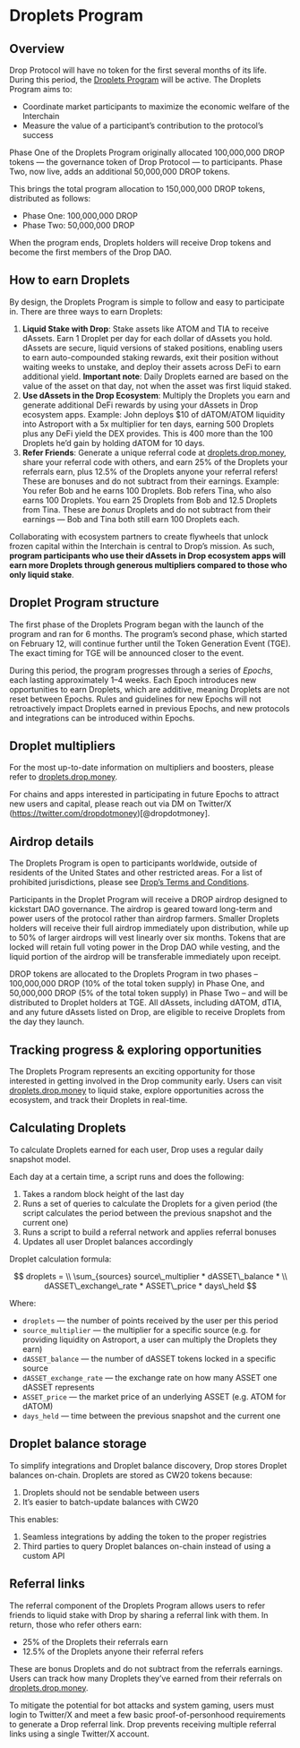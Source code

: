 # Droplets Program

## Overview

Drop Protocol will have no token for the first several months of its life.
During this period, the [Droplets Program](https://medium.com/drop-protocol/introducing-the-droplets-program-the-ultimate-guide-to-earning-drop-d80fd58c6a3e) will be active.
The Droplets Program aims to:

* Coordinate market participants to maximize the economic welfare of the Interchain
* Measure the value of a participant’s contribution to the protocol’s success

Phase One of the Droplets Program originally allocated 100,000,000 DROP tokens — the governance token of Drop Protocol — to participants. Phase Two, now live, adds an additional 50,000,000 DROP tokens. 

This brings the total program allocation to 150,000,000 DROP tokens, distributed as follows:

- Phase One: 100,000,000 DROP
- Phase Two: 50,000,000 DROP

When the program ends, Droplets holders will receive Drop tokens and become the first members of the Drop DAO.

## How to earn Droplets

By design, the Droplets Program is simple to follow and easy to participate in. There are three ways to earn Droplets:

1. **Liquid Stake with Drop**: Stake assets like ATOM and TIA to receive dAssets. Earn 1 Droplet per day for each dollar of dAssets you hold. dAssets are secure, liquid versions of staked positions, enabling users to earn auto-compounded staking rewards, exit their position without waiting weeks to unstake, and deploy their assets across DeFi to earn additional yield. **Important note**: Daily Droplets earned are based on the value of the asset on that day, not when the asset was first liquid staked.
2. **Use dAssets in the Drop Ecosystem**: Multiply the Droplets you earn and generate additional DeFi rewards by using your dAssets in Drop ecosystem apps. Example: John deploys $10 of dATOM/ATOM liquidity into Astroport with a 5x multiplier for ten days, earning 500 Droplets plus any DeFi yield the DEX provides. This is 400 more than the 100 Droplets he’d gain by holding dATOM for 10 days.
3. **Refer Friends**: Generate a unique referral code at [droplets.drop.money](https://droplets.drop.money), share your referral code with others, and earn 25% of the Droplets your referrals earn, plus 12.5% of the Droplets anyone your referral refers! These are bonuses and do not subtract from their earnings. Example: You refer Bob and he earns 100 Droplets. Bob refers Tina, who also earns 100 Droplets. You earn 25 Droplets from Bob and 12.5 Droplets from Tina. These are _bonus_ Droplets and do not subtract from their earnings — Bob and Tina both still earn 100 Droplets each.


Collaborating with ecosystem partners to create flywheels that unlock frozen capital within the Interchain is central to Drop’s mission. As such, **program participants who use their dAssets in Drop ecosystem apps will earn more Droplets through generous multipliers compared to those who only liquid stake**.


## Droplet Program structure


The first phase of the Droplets Program began with the launch of the program and ran for 6 months. The program’s second phase, which started on February 12, will continue further until the Token Generation Event (TGE). The exact timing for TGE will be announced closer to the event.

During this period, the program progresses through a series of *Epochs*, each lasting approximately 1–4 weeks. Each Epoch introduces new opportunities to earn Droplets, which are additive, meaning Droplets are not reset between Epochs. Rules and guidelines for new Epochs will not retroactively impact Droplets earned in previous Epochs, and new protocols and integrations can be introduced within Epochs.

## Droplet multipliers

For the most up-to-date information on multipliers and boosters, please refer to [droplets.drop.money](https://droplets.drop.money).

For chains and apps interested in participating in future Epochs to attract new users and capital, please reach out via DM on Twitter/X (https://twitter.com/dropdotmoney)[@dropdotmoney].

## Airdrop details

The Droplets Program is open to participants worldwide, outside of residents of the United States and other restricted areas.
For a list of prohibited jurisdictions, please see [Drop’s Terms and Conditions](https://drive.google.com/file/d/19yLtMHdKzt_yM47xAp8LVT3rgxhPlq_8/view?usp=sharing).

Participants in the Droplet Program will receive a DROP airdrop designed to kickstart DAO governance.
The airdrop is geared toward long-term and power users of the protocol rather than airdrop farmers.
Smaller Droplets holders will receive their full airdrop immediately upon distribution, while up to 50% of larger airdrops will vest linearly over six months.
Tokens that are locked will retain full voting power in the Drop DAO while vesting, and the liquid portion of the airdrop will be transferable immediately upon receipt.

DROP tokens are allocated to the Droplets Program in two phases – 100,000,000 DROP (10% of the total token supply) in Phase One, and 50,000,000 DROP (5% of the total token supply) in Phase Two – and will be distributed to Droplet holders at TGE. All dAssets, including dATOM, dTIA, and any future dAssets listed on Drop, are eligible to receive Droplets from the day they launch.

## Tracking progress & exploring opportunities

The Droplets Program represents an exciting opportunity for those interested in getting involved in the Drop community early.
Users can visit [droplets.drop.money](https://droplets.drop.money) to liquid stake, explore opportunities across the ecosystem, and track their Droplets in real-time.

## Calculating Droplets

To calculate Droplets earned for each user, Drop uses a regular daily snapshot model.

Each day at a certain time, a script runs and does the following:

1. Takes a random block height of the last day
2. Runs a set of queries to calculate the Droplets for a given period (the script calculates the period between the previous snapshot and the current one)
3. Runs a script to build a referral network and applies referral bonuses
4. Updates all user Droplet balances accordingly

Droplet calculation formula:

$$
droplets = \\ \sum_{sources} source\_multiplier * dASSET\_balance * \\ dASSET\_exchange\_rate  * ASSET\_price * days\_held
$$

Where:
* `droplets` — the number of points received by the user per this period
* `source_multiplier` — the multiplier for a specific source (e.g. for providing liquidity on Astroport, a user can multiply the Droplets they earn)
* `dASSET_balance` — the number of dASSET tokens locked in a specific source
* `dASSET_exchange_rate` — the exchange rate on how many ASSET one dASSET represents
* `ASSET_price` — the market price of an underlying ASSET (e.g. ATOM for dATOM)
* `days_held` — time between the previous snapshot and the current one

## Droplet balance storage

To simplify integrations and Droplet balance discovery, Drop stores Droplet balances on-chain.
Droplets are stored as CW20 tokens because:

1. Droplets should not be sendable between users
2. It’s easier to batch-update balances with CW20

This enables:

1. Seamless integrations by adding the token to the proper registries
2. Third parties to query Droplet balances on-chain instead of using a custom API

## Referral links

The referral component of the Droplets Program allows users to refer friends to liquid stake with Drop by sharing a referral link with them. In return, those who refer others earn:

* 25% of the Droplets their referrals earn
* 12.5% of the Droplets anyone their referral refers

These are bonus Droplets and do not subtract from the referrals earnings.
Users can track how many Droplets they’ve earned from their referrals on [droplets.drop.money](https://droplets.drop.money/).


To mitigate the potential for bot attacks and system gaming, users must login to Twitter/X and meet a few basic proof-of-personhood requirements to generate a Drop referral link.
Drop prevents receiving multiple referral links using a single Twitter/X account.
